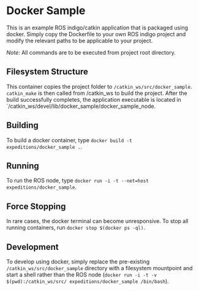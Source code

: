 # Docker Sample

This is an example ROS indigo/catkin application that is packaged using docker. Simply copy the Dockerfile to your own ROS indigo project and modify the relevant paths to be applicable to your project.

*Note:* All commands are to be executed from project root directory.

## Filesystem Structure

This container copies the project folder to `/catkin_ws/src/docker_sample`. `catkin_make` is
then called from /catkin_ws to build the project. After the build successfully completes, the application executable is located in `/catkin_ws/devel/lib/docker_sample/docker_sample_node.

## Building

To build a docker container, type `docker build -t expeditions/docker_sample .`.

## Running

To run the ROS node, type `docker run -i -t --net=host expeditions/docker_sample`.

## Force Stopping

In rare cases, the docker terminal can become unresponsive. To stop all running containers, run `docker stop $(docker ps -ql)`.

## Development

To develop using docker, simply replace the pre-existing `/catkin_ws/src/docker_sample` directory with a filesystem mountpoint and start a shell rather than the ROS node (`docker run -i -t -v $(pwd):/catkin_ws/src/ expeditions/docker_sample /bin/bash`).
